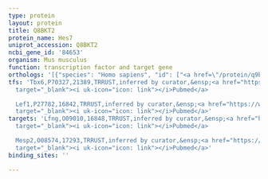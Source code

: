 ```yaml
---
type: protein
layout: protein
title: Q8BKT2
protein_name: Hes7
uniprot_accession: Q8BKT2
ncbi_gene_id: '84653'
organism: Mus musculus
function: transcription factor and target gene
orthologs: '[{"species": "Homo sapiens", "id": ["<a href=\"/protein/q9bye0\">Q9BYE0</a>"]}, {"species": "Rattus norvegicus", "id": ["D3ZV20"]}]'
tfs: 'Tbx6,P70327,21389,TRRUST,inferred by curator,&ensp;<a href="https://www.ncbi.nlm.nih.gov/pubmed/?term=23326414%5Buid%5D+OR+29087512%5Buid%5D"
  target="_blank"><i uk-icon="icon: link"></i>Pubmed</a>

  Lef1,P27782,16842,TRRUST,inferred by curator,&ensp;<a href="https://www.ncbi.nlm.nih.gov/pubmed/?term=23326414%5Buid%5D+OR+29087512%5Buid%5D"
  target="_blank"><i uk-icon="icon: link"></i>Pubmed</a>'
targets: 'Lfng,O09010,16848,TRRUST,inferred by curator,&ensp;<a href="https://www.ncbi.nlm.nih.gov/pubmed/?term=16342160%5Buid%5D+OR+29087512%5Buid%5D"
  target="_blank"><i uk-icon="icon: link"></i>Pubmed</a>

  Mesp2,O08574,17293,TRRUST,inferred by curator,&ensp;<a href="https://www.ncbi.nlm.nih.gov/pubmed/?term=23465881%5Buid%5D+OR+29087512%5Buid%5D"
  target="_blank"><i uk-icon="icon: link"></i>Pubmed</a>'
binding_sites: ''

---
```

